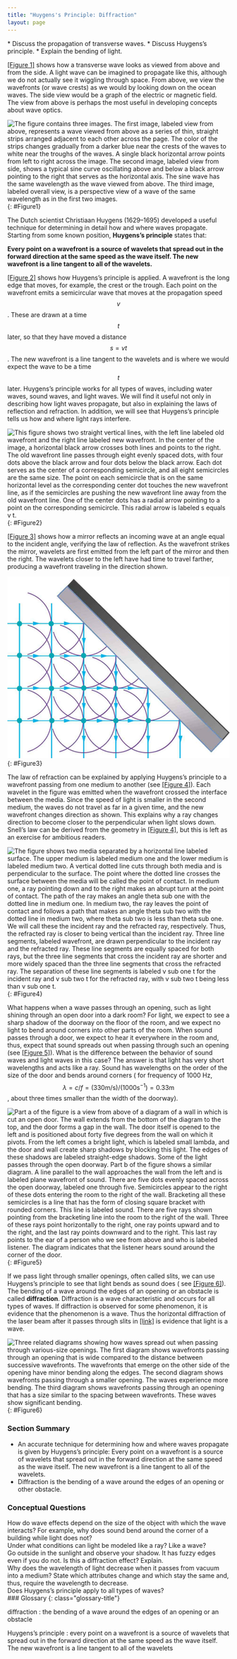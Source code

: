 ```yaml
---
title: "Huygens's Principle: Diffraction"
layout: page
---
```


<div class="abstract" markdown="1">
* Discuss the propagation of transverse waves.
* Discuss Huygens’s principle.
* Explain the bending of light.

</div>

[[Figure 1]](#Figure1) shows how a transverse wave looks as viewed from above
and from the side. A light wave can be imagined to propagate like this, although
we do not actually see it wiggling through space. From above, we view the
wavefronts (or wave crests) as we would by looking down on the ocean waves. The
side view would be a graph of the electric or magnetic field. The view from
above is perhaps the most useful in developing concepts about wave optics.

![The figure contains three images. The first image, labeled view from above, represents a wave viewed from above as a series of thin, straight strips arranged adjacent to each other across the page. The color of the strips changes gradually from a darker blue near the crests of the waves to white near the troughs of the waves. A single black horizontal arrow points from left to right across the image. The second image, labeled view from side, shows a typical sine curve oscillating above and below a black arrow pointing to the right that serves as the horizontal axis. The sine wave has the same wavelength as the wave viewed from above. The third image, labeled overall view, is a perspective view of a wave of the same wavelength as in the first two images.](../resources/Figure_28_02_01a.jpg "A transverse wave, such as an electromagnetic wave like light, as viewed from above and from the side. The direction of propagation is perpendicular to the wavefronts (or wave crests) and is represented by an arrow like a ray.")
{: #Figure1}

The Dutch scientist Christiaan Huygens (1629–1695) developed a useful technique
for determining in detail how and where waves propagate. Starting from some
known position, **Huygens’s principle** states that:

**Every point on a wavefront is a source of wavelets that spread out in the
forward direction at the same speed as the wave itself. The new wavefront is a
line tangent to all of the wavelets.**

[[Figure 2]](#Figure2) shows how Huygens’s principle is applied. A wavefront is
the long edge that moves, for example, the crest or the trough. Each point on
the wavefront emits a semicircular wave that moves at the propagation speed $$v
$$ . These are drawn at a time $$t $$ later, so that they have moved a distance
$$s=vt $$ . The new wavefront is a line tangent to the wavelets and is where we
would expect the wave to be a time $$t $$ later. Huygens’s principle works for
all types of waves, including water waves, sound waves, and light waves. We will
find it useful not only in describing how light waves propagate, but also in
explaining the laws of reflection and refraction. In addition, we will see that
Huygens’s principle tells us how and where light rays interfere.

![This figure shows two straight vertical lines, with the left line labeled old wavefront and the right line labeled new wavefront. In the center of the image, a horizontal black arrow crosses both lines and points to the right. The old wavefront line passes through eight evenly spaced dots, with four dots above the black arrow and four dots below the black arrow. Each dot serves as the center of a corresponding semicircle, and all eight semicircles are the same size. The point on each semicircle that is on the same horizontal level as the corresponding center dot touches the new wavefront line, as if the semicircles are pushing the new wavefront line away from the old wavefront line. One of the center dots has a radial arrow pointing to a point on the corresponding semicircle. This radial arrow is labeled s equals v t.](../resources/Figure_28_02_02a.jpg "Huygens&#x2019;s principle applied to a straight wavefront. Each point on the wavefront emits a semicircular wavelet that moves a distance \( s = v t \). The new wavefront is a line tangent to the wavelets.")
{: #Figure2}

[[Figure 3]](#Figure3) shows how a mirror reflects an incoming wave at an angle
equal to the incident angle, verifying the law of reflection. As the wavefront
strikes the mirror, wavelets are first emitted from the left part of the mirror
and then the right. The wavelets closer to the left have had time to travel
farther, producing a wavefront traveling in the direction shown.

![The figure shows a grid pattern made of dots. The overall grid pattern would be square were its upper-right four dots not cut off by a gray solid rectangle oriented at forty five degrees counterclockwise from the vertical. Semicircles representing wavelets are centered on each dot. Arrows indicate that the wavelets approach the angled surface from the left and then reflect downward.](../resources/Figure_28_02_03a.jpg "Huygens&#x2019;s principle applied to a straight wavefront striking a mirror. The wavelets shown were emitted as each point on the wavefront struck the mirror. The tangent to these wavelets shows that the new wavefront has been reflected at an angle equal to the incident angle. The direction of propagation is perpendicular to the wavefront, as shown by the downward-pointing arrows.")
{: #Figure3}

The law of refraction can be explained by applying Huygens’s principle to a
wavefront passing from one medium to another (see [[Figure 4]](#Figure4)). Each
wavelet in the figure was emitted when the wavefront crossed the interface
between the media. Since the speed of light is smaller in the second medium, the
waves do not travel as far in a given time, and the new wavefront changes
direction as shown. This explains why a ray changes direction to become closer
to the perpendicular when light slows down. Snell’s law can be derived from the
geometry in [[Figure 4]](#Figure4), but this is left as an exercise for
ambitious readers.

![The figure shows two media separated by a horizontal line labeled surface. The upper medium is labeled medium one and the lower medium is labeled medium two. A vertical dotted line cuts through both media and is perpendicular to the surface. The point where the dotted line crosses the surface between the media will be called the point of contact. In medium one, a ray pointing down and to the right makes an abrupt turn at the point of contact. The path of the ray makes an angle theta sub one with the dotted line in medium one. In medium two, the ray leaves the point of contact and follows a path that makes an angle theta sub two with the dotted line in medium two, where theta sub two is less than theta sub one. We will call these the incident ray and the refracted ray, respectively. Thus, the refracted ray is closer to being vertical than the incident ray. Three line segments, labeled wavefront, are drawn perpendicular to the incident ray and the refracted ray. These line segments are equally spaced for both rays, but the three line segments that cross the incident ray are shorter and more widely spaced than the three line segments that cross the refracted ray. The separation of these line segments is labeled v sub one t for the incident ray and v sub two t for the refracted ray, with v sub two t being less than v sub one t.](../resources/Figure_28_02_04a.jpg "Huygens&#x2019;s principle applied to a straight wavefront traveling from one medium to another where its speed is less. The ray bends toward the perpendicular, since the wavelets have a lower speed in the second medium.")
{: #Figure4}

What happens when a wave passes through an opening, such as light shining
through an open door into a dark room? For light, we expect to see a sharp
shadow of the doorway on the floor of the room, and we expect no light to bend
around corners into other parts of the room. When sound passes through a door,
we expect to hear it everywhere in the room and, thus, expect that sound spreads
out when passing through such an opening (see [[Figure 5]](#Figure5)). What is
the difference between the behavior of sound waves and light waves in this case?
The answer is that light has very short wavelengths and acts like a ray. Sound
has wavelengths on the order of the size of the door and bends around corners (
for frequency of 1000 Hz, $$\lambda =c/f=\left(330 \text{m}/\text{s}\right)
/\left(1000 {\text{s}}^{-1}\right)=0.33 \text{m} $$ , about three times smaller
than the width of the doorway).

![Part a of the figure is a view from above of a diagram of a wall in which is cut an open door. The wall extends from the bottom of the diagram to the top, and the door forms a gap in the wall. The door itself is opened to the left and is positioned about forty five degrees from the wall on which it pivots. From the left comes a bright light, which is labeled small lambda, and the door and wall create sharp shadows by blocking this light. The edges of these shadows are labeled straight-edge shadows. Some of the light passes through the open doorway. Part b of the figure shows a similar diagram. A line parallel to the wall approaches the wall from the left and is labeled plane wavefront of sound. There are five dots evenly spaced across the open doorway, labeled one through five. Semicircles appear to the right of these dots entering the room to the right of the wall. Bracketing all these semicircles is a line that has the form of closing square bracket with rounded corners. This line is labeled sound. There are five rays shown pointing from the bracketing line into the room to the right of the wall. Three of these rays point horizontally to the right, one ray points upward and to the right, and the last ray points downward and to the right. This last ray points to the ear of a person who we see from above and who is labeled listener. The diagram indicates that the listener hears sound around the corner of the door.](../resources/Figure_28_02_05a.jpg "(a) Light passing through a doorway makes a sharp outline on the floor. Since light&#x2019;s wavelength is very small compared with the size of the door, it acts like a ray. (b) Sound waves bend into all parts of the room, a wave effect, because their wavelength is similar to the size of the door.")
{: #Figure5}

If we pass light through smaller openings, often called slits, we can use
Huygens’s principle to see that light bends as sound does (
see [[Figure 6]](#Figure6)). The bending of a wave around the edges of an
opening or an obstacle is called **diffraction**. Diffraction is a wave
characteristic and occurs for all types of waves. If diffraction is observed for
some phenomenon, it is evidence that the phenomenon is a wave. Thus the
horizontal diffraction of the laser beam after it passes through slits
in [[link]](../contents/ch27WaveAspectOfLight#import-auto-id1169738163458) is evidence that light is a
wave.

![Three related diagrams showing how waves spread out when passing through various-size openings. The first diagram shows wavefronts passing through an opening that is wide compared to the distance between successive wavefronts. The wavefronts that emerge on the other side of the opening have minor bending along the edges. The second diagram shows wavefronts passing through a smaller opening. The waves experience more bending. The third diagram shows wavefronts passing through an opening that has a size similar to the spacing between wavefronts. These waves show significant bending.](../resources/Figure_28_02_06a.jpg "Huygens&#x2019;s principle applied to a straight wavefront striking an opening. The edges of the wavefront bend after passing through the opening, a process called diffraction. The amount of bending is more extreme for a small opening, consistent with the fact that wave characteristics are most noticeable for interactions with objects about the same size as the wavelength.")
{: #Figure6}

### Section Summary

* An accurate technique for determining how and where waves propagate is given
  by Huygens’s principle: Every point on a wavefront is a source of wavelets
  that spread out in the forward direction at the same speed as the wave itself.
  The new wavefront is a line tangent to all of the wavelets.
* Diffraction is the bending of a wave around the edges of an opening or other
  obstacle.

### Conceptual Questions

<div class="exercise" data-element-type="conceptual-questions">
<div class="problem" markdown="1">
How do wave effects depend on the size of the object with which the wave interacts? For example, why does sound bend around the corner of a building while light does not?

</div>
</div>

<div class="exercise" data-element-type="conceptual-questions">
<div class="problem" markdown="1">
Under what conditions can light be modeled like a ray? Like a wave?

</div>
</div>

<div class="exercise" data-element-type="conceptual-questions">
<div class="problem" markdown="1">
Go outside in the sunlight and observe your shadow. It has fuzzy edges even if you do not. Is this a diffraction effect? Explain.

</div>
</div>

<div class="exercise" data-element-type="conceptual-questions">
<div class="problem" markdown="1">
Why does the wavelength of light decrease when it passes from vacuum into a medium? State which attributes change and which stay the same and, thus, require the wavelength to decrease.

</div>
</div>

<div class="exercise" data-element-type="conceptual-questions">
<div class="problem" markdown="1">
Does Huygens’s principle apply to all types of waves?

</div>
</div>

<div class="glossary" markdown="1">
### Glossary
{: class="glossary-title"}

diffraction
: the bending of a wave around the edges of an opening or an obstacle

Huygens’s principle
: every point on a wavefront is a source of wavelets that spread out in the
forward direction at the same speed as the wave itself. The new wavefront is a
line tangent to all of the wavelets

</div>
